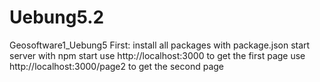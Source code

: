# Uebung5.2
Geosoftware1_Uebung5
First: install all packages with package.json
  start server with npm start
  use http://localhost:3000 to get the first page
  use http://localhost:3000/page2 to get the second page
